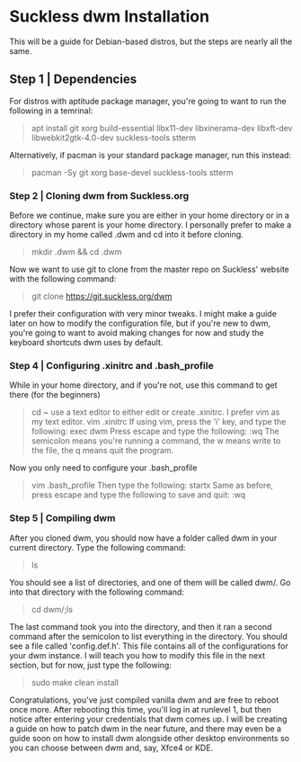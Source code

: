 # Suckless dwm Installation
This will be a guide for Debian-based distros, but the steps are nearly all the same.

## Step 1 | Dependencies
For distros with aptitude package manager, you're going to want to run the following in a temrinal:

> apt install git xorg build-essential libx11-dev libxinerama-dev libxft-dev libwebkit2gtk-4.0-dev suckless-tools stterm

Alternatively, if pacman is your standard package manager, run this instead:

> pacman -Sy git xorg base-devel suckless-tools stterm

### Step 2 | Cloning dwm from Suckless.org
Before we continue, make sure you are either in your home directory or in a directory whose parent is your home directory. I personally prefer to make a directory in my home called .dwm and cd into it before cloning.

> mkdir .dwm && cd .dwm

Now we want to use git to clone from the master repo on Suckless' website with the following command:

> git clone https://git.suckless.org/dwm

I prefer their configuration with very minor tweaks. I might make a guide later on how to modify the configuration file, but if you're new to dwm, you're going to want to avoid making changes for now and study the keyboard shortcuts dwm uses by default.


### Step 4 | Configuring .xinitrc and .bash_profile
While in your home directory, and if you're not, use this command to get there (for the beginners)
> cd ~
use a text editor to either edit or create .xinitrc. I prefer vim as my text editor.
> vim .xinitrc
If using vim, press the 'i' key, and type the following:
> exec dwm
Press escape and type the following:
> :wq
The semicolon means you're running a command, the w means write to the file, the q means quit the program.

Now you only need to configure your .bash_profile
> vim .bash_profile
Then type the following:
> startx
Same as before, press escape and type the following to save and quit:
> :wq

### Step 5 | Compiling dwm
After you cloned dwm, you should now have a folder called dwm in your current directory. Type the following command:
> ls

You should see a list of directories, and one of them will be called dwm/. Go into that directory with the following command:
> cd dwm/;ls

The last command took you into the directory, and then it ran a second command after the semicolon to list everything in the directory. You should see a file called 'config.def.h'. This file contains all of the configurations for your dwm instance. I will teach you how to modify this file in the next section, but for now, just type the following:
> sudo make clean install

Congratulations, you've just compiled vanilla dwm and are free to reboot once more. After rebooting this time, you'll log in at runlevel 1, but then notice after entering your credentials that dwm comes up. I will be creating a guide on how to patch dwm in the near future, and there may even be a guide soon on how to install dwm alongside other desktop environments so you can choose between dwm and, say, Xfce4 or KDE.
